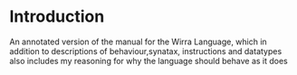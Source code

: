 # Introduction

An annotated version of the manual for the Wirra Language, which in addition to descriptions of behaviour,synatax, instructions and datatypes also includes my reasoning for why the language should behave as it does
